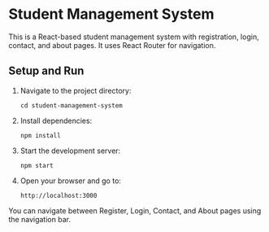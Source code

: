 # Student Management System

This is a React-based student management system with registration, login, contact, and about pages. It uses React Router for navigation.

## Setup and Run

1. Navigate to the project directory:
   ```
   cd student-management-system
   ```

2. Install dependencies:
   ```
   npm install
   ```

3. Start the development server:
   ```
   npm start
   ```

4. Open your browser and go to:
   ```
   http://localhost:3000
   ```

You can navigate between Register, Login, Contact, and About pages using the navigation bar.
